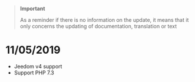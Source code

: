 >**Important**
>
>As a reminder if there is no information on the update, it means that it only concerns the updating of documentation, translation or text

# 11/05/2019

- Jeedom v4 support
- Support PHP 7.3
